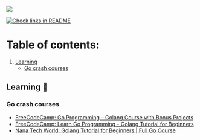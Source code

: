 
![](https://i.imgur.com/oshu2Qo.png)

[![Check links in README](https://github.com/Brain2life/golang-all-in/actions/workflows/check-links.yml/badge.svg)](https://github.com/Brain2life/golang-all-in/actions/workflows/check-links.yml)

# Table of contents:
1. [Learning](#learning)
    - [Go crash courses](#go-crash-courses)

## Learning 📖

### Go crash courses
- [FreeCodeCamp: Go Programming – Golang Course with Bonus Projects](https://www.youtube.com/watch?v=un6ZyFkqFKo)
- [FreeCodeCamp: Learn Go Programming - Golang Tutorial for Beginners](https://www.youtube.com/watch?v=YS4e4q9oBaU)
- [Nana Tech World: Golang Tutorial for Beginners | Full Go Course](https://www.youtube.com/watch?v=yyUHQIec83I)
